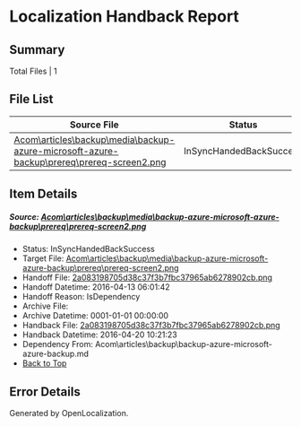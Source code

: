 # <a name='report-top'></a> Localization Handback Report

## Summary
 Total Files | 1

## File List
 Source File | Status | Details 
 ----------- | ------ | ------- 
 [Acom\articles\backup\media\backup-azure-microsoft-azure-backup\prereq\prereq-screen2.png](https://github.com/OpenLocalizationOrg/hyperV/blob/bd4e4d57c7eb785c2d1b12cdc11883539832c6d7/Acom/articles/backup/media/backup-azure-microsoft-azure-backup/prereq/prereq-screen2.png) | InSyncHandedBackSuccess | [Details](#2a083198705d38c37f3b7fbc37965ab6278902cb220)

## Item Details
##### <a name='2a083198705d38c37f3b7fbc37965ab6278902cb220'></a> Source: [Acom\articles\backup\media\backup-azure-microsoft-azure-backup\prereq\prereq-screen2.png](https://github.com/OpenLocalizationOrg/hyperV/blob/bd4e4d57c7eb785c2d1b12cdc11883539832c6d7/Acom/articles/backup/media/backup-azure-microsoft-azure-backup/prereq/prereq-screen2.png)
* Status: InSyncHandedBackSuccess
* Target File: [Acom\articles\backup\media\backup-azure-microsoft-azure-backup\prereq\prereq-screen2.png](https://github.com/OpenLocalizationOrg/hyperV.es-es/blob/94771ff1a6b4752967135aca32eab740f9d07b2d/Acom/articles/backup/media/backup-azure-microsoft-azure-backup/prereq/prereq-screen2.png)
* Handoff File: [2a083198705d38c37f3b7fbc37965ab6278902cb.png](https://github.com/OpenLocalizationOrg/olhandoff/blob/f108efb962727c603edd4008925d9c22ed6a61d1/ol-handoff/OpenLocalizationOrg/hyperV.es-es/master/acomdc_nonhi/2a083198705d38c37f3b7fbc37965ab6278902cb.png)
* Handoff Datetime: 2016-04-13 06:01:42
* Handoff Reason: IsDependency
* Archive File: 
* Archive Datetime: 0001-01-01 00:00:00
* Handback File: [2a083198705d38c37f3b7fbc37965ab6278902cb.png](https://github.com/OpenLocalizationOrg/olhandback/blob/79e161e992f968a5511a2be167bd840200680710/ol-handback/OpenLocalizationOrg/hyperV.es-es/master/acomdc_nonhi/2a083198705d38c37f3b7fbc37965ab6278902cb.png)
* Handback Datetime: 2016-04-20 10:21:23
* Dependency From: Acom\articles\backup\backup-azure-microsoft-azure-backup.md
* [Back to Top](#report-top)


## Error Details

Generated by OpenLocalization.
